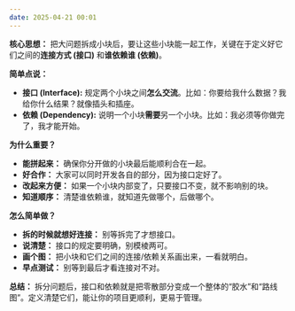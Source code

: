 ```yaml
---
date: 2025-04-21 00:01
---
```


**核心思想：** 把大问题拆成小块后，要让这些小块能一起工作，关键在于定义好它们之间的**连接方式 (接口)** 和**谁依赖谁 (依赖)**。

**简单点说：**

*   **接口 (Interface):** 规定两个小块之间**怎么交流**。比如：你要给我什么数据？我给你什么结果？就像插头和插座。
*   **依赖 (Dependency):** 说明一个小块**需要**另一个小块。比如：我必须等你做完了，我才能开始。

**为什么重要？**

*   **能拼起来：** 确保你分开做的小块最后能顺利合在一起。
*   **好合作：** 大家可以同时开发各自的部分，因为接口定好了。
*   **改起来方便：** 如果一个小块内部变了，只要接口不变，就不影响别的块。
*   **知道顺序：** 清楚谁依赖谁，就知道先做哪个，后做哪个。

**怎么简单做？**

*   **拆的时候就想好连接：** 别等拆完了才想接口。
*   **说清楚：** 接口的规定要明确，别模棱两可。
*   **画个图：** 把小块和它们之间的连接/依赖关系画出来，一看就明白。
*   **早点测试：** 别等到最后才看连接对不对。

**总结：** 拆分问题后，接口和依赖就是把零散部分变成一个整体的“胶水”和“路线图”。定义清楚它们，能让你的项目更顺利，更易于管理。
